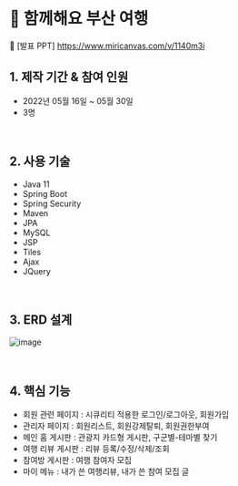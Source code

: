 # 🌅 함께해요 부산 여행

:pushpin: [발표 PPT] https://www.miricanvas.com/v/1140m3i

## 1. 제작 기간 & 참여 인원
- 2022년 05월 16일 ~ 05월 30일
- 3명

<br>

## 2. 사용 기술
  - Java 11
  - Spring Boot
  - Spring Security
  - Maven
  - JPA
  - MySQL 
  - JSP
  - Tiles
  - Ajax
  - JQuery

<br>

## 3. ERD 설계
![image](https://user-images.githubusercontent.com/58140426/179436972-e8c459de-c858-4762-b889-5eec2a9a4561.png)

<br>

## 4. 핵심 기능
- 회원 관련 페이지 : 시큐리티 적용한 로그인/로그아웃, 회원가입
- 관리자 페이지 : 회원리스트, 회원강제탈퇴, 회원권한부여
- 메인 홈 게시판 : 관광지 카드형 게시판, 구군별-테마별 찾기
- 여행 리뷰 게시판 : 리뷰 등록/수정/삭제/조회
- 참여방 게시판 : 여행 참여자 모집
- 마이 메뉴 : 내가 쓴 여행리뷰, 내가 쓴 참여 모집 글
